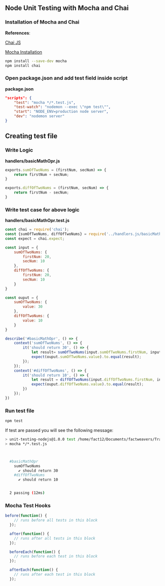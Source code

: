 ## Node Unit Testing with Mocha and Chai

### Installation of Mocha and Chai

**References**:
    
[Chai JS](https://www.chaijs.com/)

[Mocha Installation](https://mochajs.org/#installation)

```bash
npm install --save-dev mocha
npm install chai
```

### Open package.json and add test field inside script

**package.json**
```json
"scripts": {
    "test": "mocha */*.test.js", 
    "test-watch": "nodemon --exec \"npm test\"",
    "start": "NODE_ENV=production node server",
    "dev": "nodemon server"
}
```
## Creating test file


### Write Logic

**handlers/basicMathOpr.js**

```js
exports.sumOfTwoNums = (firstNum, secNum) => {
    return firstNum + secNum;
}

exports.diffOfTwoNums = (firstNum, secNum) => {
    return firstNum - secNum;
}
```

### Write test case for above logic

**handlers/basicMathOpr.test.js**

```js
const chai = require('chai');
const {sumOfTwoNums, diffOfTwoNums} = require('../handlers.js/basicMathOpr.js');
const expect = chai.expect;

const input = {
    sumOfTwoNums: {
        firstNum: 20,
        secNum: 10
    },
    diffOfTwoNums: {
        firstNum: 20,
        secNum: 10
    }
}

const ouput = {
    sumOfTwoNums: {
        value: 30
    },
    diffOfTwoNums: {
        value: 10
    }
}

describe('#basicMathOpr', () => {
    context('sumOfTwoNums', () => {
        it('should return 30', () => {
            let result= sumOfTwoNums(input.sumOfTwoNums.firstNum, input.sumOfTwoNums.secNum);
            expect(ouput.sumOfTwoNums.value).to.equal(result);
        });
    });
    context('#diffOfTwoNums', () => {
        it('should return 10', () => {
            let result = diffOfTwoNums(input.diffOfTwoNums.firstNum, input.diffOfTwoNums.secNum);
            expect(ouput.diffOfTwoNums.value).to.equal(result);
        })
    });
})
```


### Run test file

```bash
npm test
```
If test are passed you will see the following message:

```bash
> unit-testing-nodejs@1.0.0 test /home/fact12/Documents/factweavers/Training/unit-testing-nodejs
> mocha */*.test.js



  #basicMathOpr
    sumOfTwoNums
      ✔ should return 30
    #diffOfTwoNums
      ✔ should return 10


  2 passing (12ms)

```

### Mocha Test Hooks

```js
before(function() {
    // runs before all tests in this block
  });

  after(function() {
    // runs after all tests in this block
  });

  beforeEach(function() {
    // runs before each test in this block
  });

  afterEach(function() {
    // runs after each test in this block
  });
```